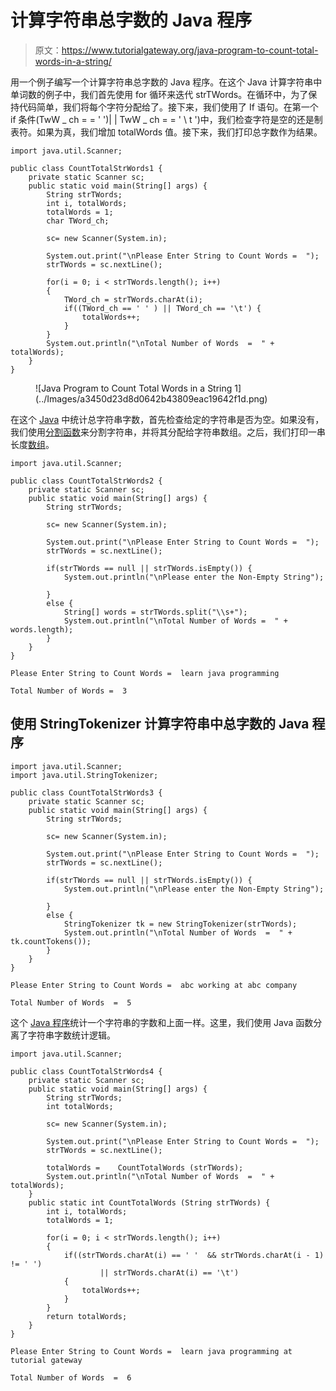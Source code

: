 # 计算字符串总字数的 Java 程序

> 原文：<https://www.tutorialgateway.org/java-program-to-count-total-words-in-a-string/>

用一个例子编写一个计算字符串总字数的 Java 程序。在这个 Java 计算字符串中单词数的例子中，我们首先使用 for 循环来迭代 strTWords。在循环中，为了保持代码简单，我们将每个字符分配给了。接下来，我们使用了 If 语句。在第一个 if 条件(TwW _ ch = = ' ')| | TwW _ ch = = ' \ t ')中，我们检查字符是空的还是制表符。如果为真，我们增加 totalWords 值。接下来，我们打印总字数作为结果。

```
import java.util.Scanner;

public class CountTotalStrWords1 {
	private static Scanner sc;
	public static void main(String[] args) {
		String strTWords;
		int i, totalWords;
		totalWords = 1;
		char TWord_ch;

		sc= new Scanner(System.in);

		System.out.print("\nPlease Enter String to Count Words =  ");
		strTWords = sc.nextLine();

		for(i = 0; i < strTWords.length(); i++)
		{
			TWord_ch = strTWords.charAt(i);
			if((TWord_ch == ' ' ) || TWord_ch == '\t') {
				totalWords++;
			}
		}		
		System.out.println("\nTotal Number of Words  =  " + totalWords);
	}
}
```

<figure class="wp-block-image size-large">![Java Program to Count Total Words in a String 1](../Images/a3450d23d8d0642b43809eac19642f1d.png)</figure>

在这个 [Java](https://www.tutorialgateway.org/java-tutorial/) 中统计总字符串字数，首先检查给定的字符串是否为空。如果没有，我们使用[分割函数](https://www.tutorialgateway.org/java-string-split-method/)来分割字符串，并将其分配给字符串数组。之后，我们打印一串长度[数组](https://www.tutorialgateway.org/java-array/)。

```
import java.util.Scanner;

public class CountTotalStrWords2 {
	private static Scanner sc;
	public static void main(String[] args) {
		String strTWords;

		sc= new Scanner(System.in);

		System.out.print("\nPlease Enter String to Count Words =  ");
		strTWords = sc.nextLine();

		if(strTWords == null || strTWords.isEmpty()) {
			System.out.println("\nPlease enter the Non-Empty String");

		}
		else {
			String[] words = strTWords.split("\\s+");
			System.out.println("\nTotal Number of Words =  " + words.length);
		}
	}
}
```

```
Please Enter String to Count Words =  learn java programming

Total Number of Words =  3
```

## 使用 StringTokenizer 计算字符串中总字数的 Java 程序

```
import java.util.Scanner;
import java.util.StringTokenizer;

public class CountTotalStrWords3 {
	private static Scanner sc;
	public static void main(String[] args) {
		String strTWords;

		sc= new Scanner(System.in);

		System.out.print("\nPlease Enter String to Count Words =  ");
		strTWords = sc.nextLine();

		if(strTWords == null || strTWords.isEmpty()) {
			System.out.println("\nPlease enter the Non-Empty String");

		}
		else {
			StringTokenizer tk = new StringTokenizer(strTWords);
			System.out.println("\nTotal Number of Words  =  " + tk.countTokens());
		}
	}
}
```

```
Please Enter String to Count Words =  abc working at abc company

Total Number of Words  =  5
```

这个 [Java 程序](https://www.tutorialgateway.org/learn-java-programs/)统计一个字符串的字数和上面一样。这里，我们使用 Java 函数分离了字符串字数统计逻辑。

```
import java.util.Scanner;

public class CountTotalStrWords4 {
	private static Scanner sc;
	public static void main(String[] args) {
		String strTWords;
		int totalWords;

		sc= new Scanner(System.in);

		System.out.print("\nPlease Enter String to Count Words =  ");
		strTWords = sc.nextLine();

		totalWords = 	CountTotalWords (strTWords);	
		System.out.println("\nTotal Number of Words  =  " + totalWords);
	}
	public static int CountTotalWords (String strTWords) {
		int i, totalWords;
		totalWords = 1;

		for(i = 0; i < strTWords.length(); i++)
		{
			if((strTWords.charAt(i) == ' '  && strTWords.charAt(i - 1) != ' ')
					|| strTWords.charAt(i) == '\t') 
			{
				totalWords++;
			}
		}
		return totalWords;
	}
}
```

```
Please Enter String to Count Words =  learn java programming at tutorial gateway

Total Number of Words  =  6
```